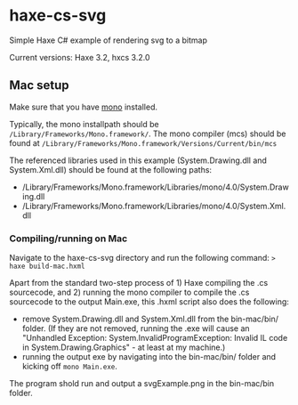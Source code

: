 # haxe-cs-svg
Simple Haxe C# example of rendering svg to a bitmap

Current versions: Haxe 3.2, hxcs 3.2.0

## Mac setup

Make sure that you have [mono](http://www.mono-project.com/download/#download-mac) installed. 

Typically, the mono installpath should be ```/Library/Frameworks/Mono.framework/```.
The mono compiler (mcs) should be found at ```/Library/Frameworks/Mono.framework/Versions/Current/bin/mcs```

The referenced libraries used in this example (System.Drawing.dll and System.Xml.dll) should be found at the following paths:

* /Library/Frameworks/Mono.framework/Libraries/mono/4.0/System.Drawing.dll
* /Library/Frameworks/Mono.framework/Libraries/mono/4.0/System.Xml.dll

### Compiling/running on Mac

Navigate to the haxe-cs-svg directory and run the following command:
```> haxe build-mac.hxml```

Apart from the standard two-step process of 1) Haxe compiling the .cs sourcecode, and 2) running the mono compiler to compile the .cs sourcecode to the output Main.exe, this .hxml script also does the following:

* remove System.Drawing.dll and System.Xml.dll from the bin-mac/bin/ folder. (If they are not removed, running the .exe will cause an "Unhandled Exception: System.InvalidProgramException: Invalid IL code in System.Drawing.Graphics" - at least at my machine.)
* running the output exe by navigating into the bin-mac/bin/ folder and kicking off ```mono Main.exe```.

The program shold run and output a svgExample.png in the bin-mac/bin folder.




